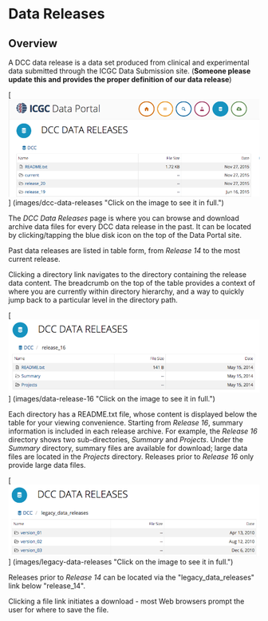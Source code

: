 # Data Releases

## Overview

A DCC data release is a data set produced from clinical and experimental data submitted through the ICGC Data Submission site. (**Someone please update this and provides the proper definition of our data release**)

[![DCC Data Releases](images/dcc-data-releases.png)]
(images/dcc-data-releases "Click on the image to see it in full.")

The *DCC Data Releases* page is where you can browse and download archive data files for every DCC data release in the past. It can be located by clicking/tapping the blue disk icon on the top of the Data Portal site.

Past data releases are listed in table form, from *Release 14* to the most current release. 

Clicking a directory link navigates to the directory containing the release data content. The breadcrumb on the top of the table provides a context of where you are currently within directory hierarchy, and a way to quickly jump back to a particular level in the directory path.

[![DCC Data Releases](images/data-release-16.png)]
(images/data-release-16 "Click on the image to see it in full.")

Each directory has a README.txt file, whose content is displayed below the table for your viewing convenience. Starting from *Release 16*, summary information is included in each release archive. For example, the *Release 16* directory shows two sub-directories, *Summary* and *Projects*. Under the *Summary* directory, summary files are available for download; large data files are located in the *Projects* directory. Releases prior to *Release 16* only provide large data files.

[![DCC Data Releases](images/legacy-data-releases.png)]
(images/legacy-data-releases "Click on the image to see it in full.")

Releases prior to *Release 14* can be located via the "legacy\_data\_releases" link below "release\_14". 

Clicking a file link initiates a download - most Web browsers prompt the user for where to save the file.
